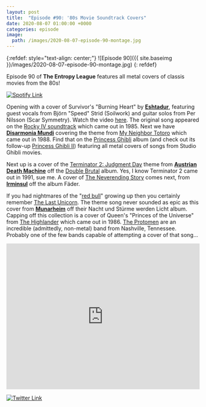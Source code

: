 ```yaml
---
layout: post
title:  "Episode #90: '80s Movie Soundtrack Covers"
date: 2020-08-07 01:00:00 +0000
categories: episode
image:
  path: /images/2020-08-07-episode-90-montage.jpg
---
```


{:refdef: style="text-align: center;"}
![Episode 90]({{ site.baseimg }}/images/2020-08-07-episode-90-montage.jpg)
{: refdef}

Episode 90 of **The Entropy League** features all metal covers of classis movies from the 80s!

[![Spotify Link](https://img.shields.io/badge/The%20Entropy%20League-Episode%2090-lightgrey?style=for-the-badge&logo=spotify)](https://open.spotify.com/playlist/0Qqb88uLk3K2EAmYXYxtXd)

<!-- more -->

Opening with a cover of Survivor's "Burning Heart" by [**Eshtadur**](https://eshtadur.bandcamp.com/), featuring guest vocals from Björn "Speed" Strid (Soilwork) and guitar solos from Per Nilsson (Scar Symmetry). Watch the video [here](https://www.youtube.com/watch?v=gJZvVGgon8g). The original song appeared on the [Rocky IV soundtrack](https://en.wikipedia.org/wiki/Rocky_IV_(soundtrack)) which came out in 1985. Next we have [**Disarmonia Mundi**](http://www.disarmoniamundi.com/) covering the theme from [My Neighbor Totoro](https://en.wikipedia.org/wiki/My_Neighbor_Totoro) which came out in 1988. Find that on the [Princess Ghibli](http://www.nausicaa.net/wiki/Princess_Ghibli_-_Imaginary_Flying_Machines) album (and check out its follow-up [Princess Ghibli II](http://www.nausicaa.net/wiki/Princess_Ghibli_II_-_Imaginary_Flying_Machines)) featuring all metal covers of songs from Studio Ghibli movies.

<p></p>

Next up is a cover of the [Terminator 2: Judgment Day](https://en.wikipedia.org/wiki/Terminator_2:_Judgment_Day) theme from [**Austrian Death Machine**](https://en.wikipedia.org/wiki/Austrian_Death_Machine) off the [Double Brutal](https://en.wikipedia.org/wiki/Double_Brutal) album. Yes, I know Terminator 2 came out in 1991, sue me. A cover of [The Neverending Story](https://en.wikipedia.org/wiki/The_NeverEnding_Story_(film)) comes next, from [**Irminsul**](https://irminsulgbg.bandcamp.com/) off the album Fäder. 

<p></p>

If you had nightmares of the "[red bull](https://youtu.be/g4BfU90n6T0?t=10)" growing up then you certainly remember [The Last Unicorn](https://en.wikipedia.org/wiki/The_Last_Unicorn_(film)). The theme song never sounded as epic as this cover from [**Munarheim**](https://munarheim.bandcamp.com/) off their Nacht und Stürme werden Licht album. Capping off this collection is a cover of Queen's "Princes of the Universe" from [The Highlander](https://en.wikipedia.org/wiki/Highlander_(film)) which came out in 1986. [The Protomen](https://theprotomen.bandcamp.com/) are an incredible (admittedly, non-metal) band from Nashville, Tennessee. Probably one of the few bands capable of attempting a cover of that song...

<p></p>

<iframe src="https://open.spotify.com/embed/playlist/0Qqb88uLk3K2EAmYXYxtXd" width="100%" height="380" frameborder="0" allowtransparency="true" allow="encrypted-media"></iframe>

[![Twitter Link](https://img.shields.io/twitter/follow/entropyjim?style=social)](https://twitter.com/entropyjim)

